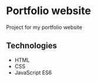 # Portfolio website

Project for my portfolio website

## Technologies
* HTML
* CSS
* JavaScript ES6